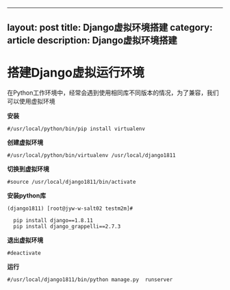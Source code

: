 
---
layout:     post
title:      Django虚拟环境搭建
category: article
description: Django虚拟环境搭建
---


# 搭建Django虚拟运行环境

在Python工作环境中，经常会遇到使用相同库不同版本的情况，为了兼容，我们可以使用虚拟环境

**安装**
```
#/usr/local/python/bin/pip install virtualenv
```
**创建虚拟环境**
```
#/usr/local/python/bin/virtualenv /usr/local/django1811
```
**切换到虚拟环境**
```
#source /usr/local/django1811/bin/activate
```
**安装python库**
```
(django1811) [root@jyw-w-salt02 testm2m]#

  pip install django==1.8.11
  pip install django_grappelli==2.7.3
```
**退出虚拟环境**
```
#deactivate
```
**运行**
```
#/usr/local/django1811/bin/python manage.py  runserver
```
